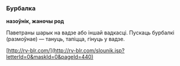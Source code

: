 ### Бурбалка
**назоўнік, жаночы род**

Паветраны шарык на вадзе або іншай вадкасці. Пускаць бурбалкі (размоўнае) — тануць, тапіцца, гінуць у вадзе.

<a rel="author">[http://rv-blr.com/](http://rv-blr.com/slounik.jsp?letterId=0&maskId=0&pageId=440)</a>
